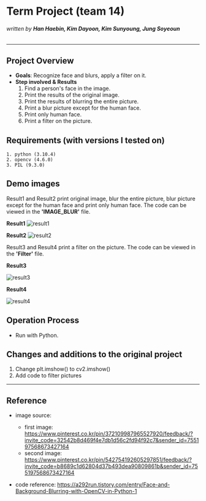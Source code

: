 # Term Project (team 14)
###### _written by ***Han Haebin, Kim Dayoon, Kim Sunyoung, Jung Soyeoun***_

---

## **Project Overview**
- **Goals**: Recognize face and blurs, apply a filter on it.
- **Step involved & Results**
    1. Find a person's face in the image.
    2. Print the results of the original image.
    3. Print the results of blurring the entire picture.
    4. Print a blur picture except for the human face.
    5. Print only human face.
    6. Print a filter on the picture.


## **Requirements (with versions I tested on)**
    1. python (3.10.4)
    2. opencv (4.6.0)
    3. PIL (9.3.0)


## **Demo images**
Result1 and Result2 print original image, blur the entire picture, blur picture except for the human face and print only human face.
The code can be viewed in the **'IMAGE_BLUR'** file.

**Result1**
![result1](https://user-images.githubusercontent.com/112797078/206885322-350bf293-1ee9-4f8f-ae9a-6702b9821555.png)

**Result2**
![result2](https://user-images.githubusercontent.com/112797078/206885375-d8a7c63d-7e79-4f23-90f9-d9bfa6049f26.png)



Result3 and Result4 print a filter on the picture.
The code can be viewed in the **'Filter'** file.

**Result3**

![result3](https://user-images.githubusercontent.com/112797078/206886895-4c23f28d-b9ed-44eb-bf47-393fa381ac3d.png)

**Result4**

![result4](https://user-images.githubusercontent.com/112797078/206886941-52d6309d-0c9e-47ef-95b0-8bba878eddcf.png)

## **Operation Process**
- Run with Python.

## **Changes and additions to the original project**
1. Change plt.imshow() to cv2.imshow()
2. Add code to filter pictures

---
## **Reference**
- image source:
    - first image: https://www.pinterest.co.kr/pin/372109987965527920/feedback/?invite_code=32542b8d469f4e7db1d56c2fd94f92c7&sender_id=755197568673427164
    - second image: https://www.pinterest.co.kr/pin/542754192605297851/feedback/?invite_code=b8689c1d62804d37b493dea90809861b&sender_id=755197568673427164

- code reference: https://a292run.tistory.com/entry/Face-and-Background-Blurring-with-OpenCV-in-Python-1
